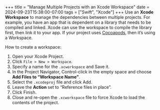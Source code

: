 +++
title = "Manage Multiple Projects with an Xcode Workspace"
date = 2024-09-23T15:38:00-07:00
tags = ["Swift", "Xcode"]
+++
Use an **Xcode Workspace** to manage the dependencies between multiple projects. For example, you have an app that is dependent on a library that needs to be compiled and linked. Xcode can use the workspace to compile the library first, then link it to your app. If your project uses [Cocoapods](https://cocoapods.org), then it’s using a Workspace.

How to create a workspace:

1. Open your Xcode Project.
2. Click `File > New > Workspace`.
3. Specify a name for the `.xcworkspace` and Save it.
4. In the Project Navigator, Control-click in the empty space and choose **Add Files to “Workspace Name”**.
5. Select the `.xcodeproj` file and click Add.
6. Leave the **Action** set to “Reference files in place”.
7. Click Finish.
8. Close and re-open the `.xcworkspace` file to force Xcode to load the contents of the project.

